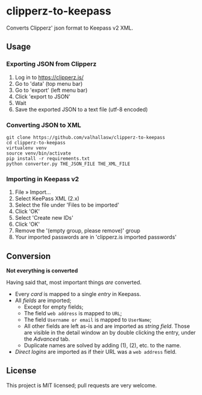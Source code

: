 clipperz-to-keepass
===================

Converts Clipperz' json format to Keepass v2 XML.

Usage
-----
### Exporting JSON from Clipperz

1. Log in to https://clipperz.is/
2. Go to 'data' (top menu bar)
3. Go to 'export' (left menu bar)
4. Click 'export to JSON'
5. Wait
6. Save the exported JSON to a text file (utf-8 encoded)

### Converting JSON to XML
```
git clone https://github.com/valhallasw/clipperz-to-keepass
cd clipperz-to-keepass
virtualenv venv
source venv/bin/activate
pip install -r requirements.txt
python converter.py THE_JSON_FILE THE_XML_FILE
```

### Importing in Keepass v2
1. File » Import...
2. Select KeePass XML (2.x)
3. Select the file under 'Files to be imported'
4. Click 'OK'
5. Select 'Create new IDs'
6. Click 'OK'
7. Remove the '(empty group, please remove)' group
8. Your imported passwords are in 'clipperz.is imported passwords'

Conversion
----------
**Not everything is converted**

Having said that, most important things *are* converted.
* Every *card* is mapped to a single *entry* in Keepass.
* All *fields* are imported;
  * Except for empty fields;
  * The field `web address` is mapped to `URL`;
  * The field `Username or email` is mapped to `UserName`;
  * All other fields are left as-is and are imported as *string field*. Those
    are visible in the detail window an by double clicking the
    entry, under the *Advanced* tab.
  * Duplicate names are solved by adding (1), (2), etc. to the name.
* *Direct logins* are imported as if their URL was a `web address` field.


License
-------
This project is MIT licensed; pull requests are very welcome.
